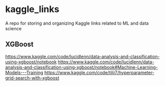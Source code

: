 # kaggle_links
A repo for storing and organizing Kaggle links related to ML and data science




## XGBoost 
https://www.kaggle.com/code/lucidlenn/data-analysis-and-classification-using-xgboost/notebook
https://www.kaggle.com/code/lucidlenn/data-analysis-and-classification-using-xgboost/notebook#Machine-Learning-Models---Training
https://www.kaggle.com/code/tilii7/hyperparameter-grid-search-with-xgboost
